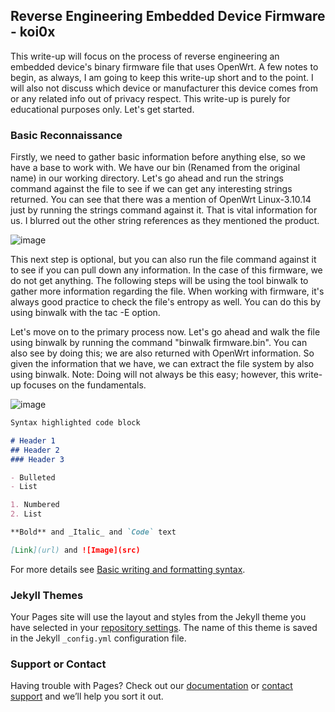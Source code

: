 ## Reverse Engineering Embedded Device Firmware - koi0x


This write-up will focus on the process of reverse engineering an embedded device's binary firmware file that uses OpenWrt. A few notes to begin, as always, I am going to keep this write-up short and to the point. I will also not discuss which device or manufacturer this device comes from or any related info out of privacy respect. This write-up is purely for educational purposes only. Let's get started.

### Basic Reconnaissance 

Firstly, we need to gather basic information before anything else, so we have a base to work with. We have our bin (Renamed from the original name) in our working directory. Let's go ahead and run the strings command against the file to see if we can get any interesting strings returned. You can see that there was a mention of OpenWrt Linux-3.10.14 just by running the strings command against it. That is vital information for us. I blurred out the other string references as they mentioned the product. 

![image](https://user-images.githubusercontent.com/95584654/151872853-398a9151-61d5-4e09-a936-26e907b3d129.png)

This next step is optional, but you can also run the file command against it to see if you can pull down any information. In the case of this firmware, we do not get anything. The following steps will be using the tool binwalk to gather more information regarding the file. When working with firmware, it's always good practice to check the file's entropy as well. You can do this by using binwalk with the tac -E option. 

Let's move on to the primary process now. Let's go ahead and walk the file using binwalk by running the command "binwalk firmware.bin". You can also see by doing this; we are also returned with OpenWrt information. So given the information that we have, we can extract the file system by also using binwalk. Note: Doing will not always be this easy; however, this write-up focuses on the fundamentals.

![image](https://user-images.githubusercontent.com/95584654/151874435-b8436ba8-631f-4a6c-b2f1-71a2d11402fc.png)


```markdown
Syntax highlighted code block

# Header 1
## Header 2
### Header 3

- Bulleted
- List

1. Numbered
2. List

**Bold** and _Italic_ and `Code` text

[Link](url) and ![Image](src)
```

For more details see [Basic writing and formatting syntax](https://docs.github.com/en/github/writing-on-github/getting-started-with-writing-and-formatting-on-github/basic-writing-and-formatting-syntax).

### Jekyll Themes

Your Pages site will use the layout and styles from the Jekyll theme you have selected in your [repository settings](https://github.com/Koi0x/Reverse-Engineering-Embedded-Device-Firmware/settings/pages). The name of this theme is saved in the Jekyll `_config.yml` configuration file.

### Support or Contact

Having trouble with Pages? Check out our [documentation](https://docs.github.com/categories/github-pages-basics/) or [contact support](https://support.github.com/contact) and we’ll help you sort it out.
